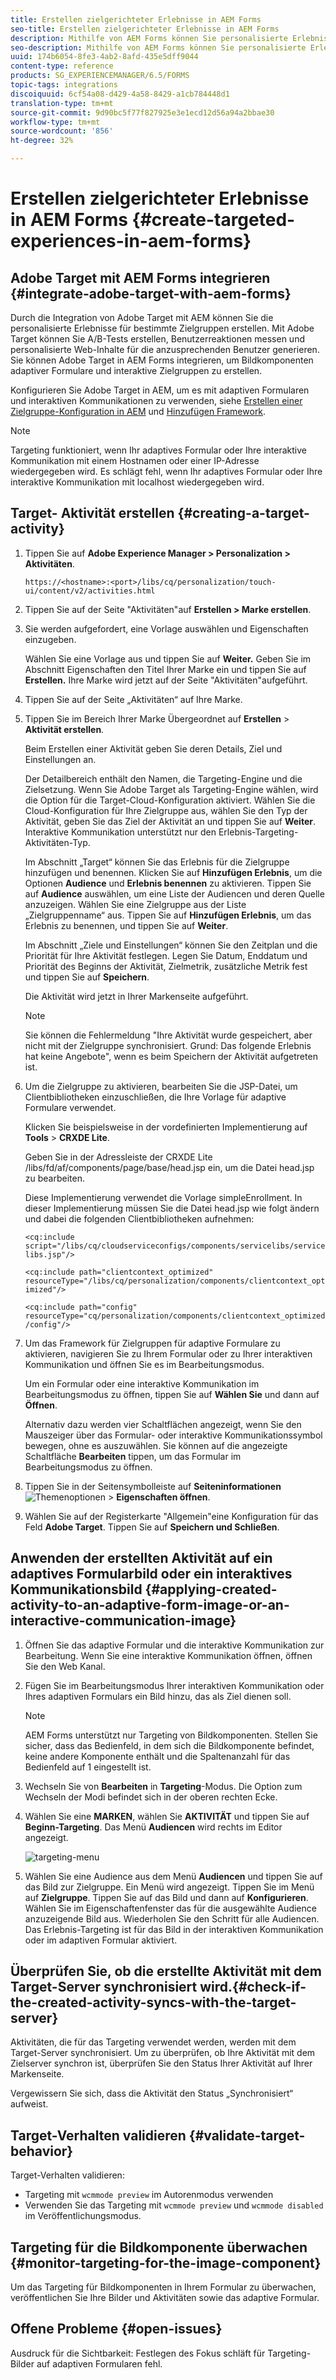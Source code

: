 ```yaml
---
title: Erstellen zielgerichteter Erlebnisse in AEM Forms
seo-title: Erstellen zielgerichteter Erlebnisse in AEM Forms
description: Mithilfe von AEM Forms können Sie personalisierte Erlebnisse für bestimmte Zielgruppen bieten.
seo-description: Mithilfe von AEM Forms können Sie personalisierte Erlebnisse für bestimmte Zielgruppen bieten.
uuid: 174b6054-8fe3-4ab2-8afd-435e5dff9044
content-type: reference
products: SG_EXPERIENCEMANAGER/6.5/FORMS
topic-tags: integrations
discoiquuid: 6cf54a08-d429-4a58-8429-a1cb784448d1
translation-type: tm+mt
source-git-commit: 9d90bc5f77f827925e3e1ecd12d56a94a2bbae30
workflow-type: tm+mt
source-wordcount: '856'
ht-degree: 32%

---
```



# Erstellen zielgerichteter Erlebnisse in AEM Forms {#create-targeted-experiences-in-aem-forms}

## Adobe Target mit AEM Forms integrieren {#integrate-adobe-target-with-aem-forms}

Durch die Integration von Adobe Target mit AEM können Sie die personalisierte Erlebnisse für bestimmte Zielgruppen erstellen. Mit Adobe Target können Sie A/B-Tests erstellen, Benutzerreaktionen messen und personalisierte Web-Inhalte für die anzusprechenden Benutzer generieren. Sie können Adobe Target in AEM Forms integrieren, um Bildkomponenten adaptiver Formulare und interaktive Zielgruppen zu erstellen.

Konfigurieren Sie Adobe Target in AEM, um es mit adaptiven Formularen und interaktiven Kommunikationen zu verwenden, siehe [Erstellen einer Zielgruppe-Konfiguration in AEM](/help/sites-administering/target.md) und [Hinzufügen Framework](/help/sites-administering/target.md).

>[!NOTE]
>
>Targeting funktioniert, wenn Ihr adaptives Formular oder Ihre interaktive Kommunikation mit einem Hostnamen oder einer IP-Adresse wiedergegeben wird. Es schlägt fehl, wenn Ihr adaptives Formular oder Ihre interaktive Kommunikation mit localhost wiedergegeben wird.

## Target- Aktivität erstellen {#creating-a-target-activity}

1. Tippen Sie auf **Adobe Experience Manager > Personalization > Aktivitäten**.

   `https://<hostname>:<port>/libs/cq/personalization/touch-ui/content/v2/activities.html`

1. Tippen Sie auf der Seite &quot;Aktivitäten&quot;auf **Erstellen > Marke erstellen**.
1. Sie werden aufgefordert, eine Vorlage auswählen und Eigenschaften einzugeben.

   Wählen Sie eine Vorlage aus und tippen Sie auf **Weiter.** Geben Sie im Abschnitt Eigenschaften den Titel Ihrer Marke ein und tippen Sie auf  **Erstellen.**
Ihre Marke wird jetzt auf der Seite &quot;Aktivitäten&quot;aufgeführt.

1. Tippen Sie auf der Seite „Aktivitäten“ auf Ihre Marke.
1. Tippen Sie im Bereich Ihrer Marke Übergeordnet auf **Erstellen** > **Aktivität erstellen**.

   Beim Erstellen einer Aktivität geben Sie deren Details, Ziel und Einstellungen an.

   Der Detailbereich enthält den Namen, die Targeting-Engine und die Zielsetzung. Wenn Sie Adobe Target als Targeting-Engine wählen, wird die Option für die Target-Cloud-Konfiguration aktiviert. Wählen Sie die Cloud-Konfiguration für Ihre Zielgruppe aus, wählen Sie den Typ der Aktivität, geben Sie das Ziel der Aktivität an und tippen Sie auf **Weiter**. Interaktive Kommunikation unterstützt nur den Erlebnis-Targeting-Aktivitäten-Typ.

   Im Abschnitt „Target“ können Sie das Erlebnis für die Zielgruppe hinzufügen und benennen. Klicken Sie auf **Hinzufügen Erlebnis**, um die Optionen **Audience** und **Erlebnis benennen** zu aktivieren. Tippen Sie auf **Audience** auswählen, um eine Liste der Audiencen und deren Quelle anzuzeigen. Wählen Sie eine Zielgruppe aus der Liste „Zielgruppenname“ aus. Tippen Sie auf **Hinzufügen Erlebnis**, um das Erlebnis zu benennen, und tippen Sie auf **Weiter**.

   Im Abschnitt „Ziele und Einstellungen“ können Sie den Zeitplan und die Priorität für Ihre Aktivität festlegen. Legen Sie Datum, Enddatum und Priorität des Beginns der Aktivität, Zielmetrik, zusätzliche Metrik fest und tippen Sie auf **Speichern**.

   Die Aktivität wird jetzt in Ihrer Markenseite aufgeführt.

   >[!NOTE]
   >
   >Sie können die Fehlermeldung &quot;Ihre Aktivität wurde gespeichert, aber nicht mit der Zielgruppe synchronisiert. Grund: Das folgende Erlebnis hat keine Angebote&quot;, wenn es beim Speichern der Aktivität aufgetreten ist.

1. Um die Zielgruppe zu aktivieren, bearbeiten Sie die JSP-Datei, um Clientbibliotheken einzuschließen, die Ihre Vorlage für adaptive Formulare verwendet.

   Klicken Sie beispielsweise in der vordefinierten Implementierung auf **Tools** > **CRXDE Lite**.

   Geben Sie in der Adressleiste der CRXDE Lite /libs/fd/af/components/page/base/head.jsp ein, um die Datei head.jsp zu bearbeiten.

   Diese Implementierung verwendet die Vorlage simpleEnrollment. In dieser Implementierung müssen Sie die Datei head.jsp wie folgt ändern und dabei die folgenden Clientbibliotheken aufnehmen:

   `<cq:include script="/libs/cq/cloudserviceconfigs/components/servicelibs/servicelibs.jsp"/>`

   `<cq:include path="clientcontext_optimized" resourceType="/libs/cq/personalization/components/clientcontext_optimized"/>`

   `<cq:include path="config" resourceType="cq/personalization/components/clientcontext_optimized/config"/>`

1. Um das Framework für Zielgruppen für adaptive Formulare zu aktivieren, navigieren Sie zu Ihrem Formular oder zu Ihrer interaktiven Kommunikation und öffnen Sie es im Bearbeitungsmodus.

   Um ein Formular oder eine interaktive Kommunikation im Bearbeitungsmodus zu öffnen, tippen Sie auf **Wählen Sie** und dann auf **Öffnen**.

   Alternativ dazu werden vier Schaltflächen angezeigt, wenn Sie den Mauszeiger über das Formular- oder interaktive Kommunikationssymbol bewegen, ohne es auszuwählen. Sie können auf die angezeigte Schaltfläche **Bearbeiten** tippen, um das Formular im Bearbeitungsmodus zu öffnen.

1. Tippen Sie in der Seitensymbolleiste auf **Seiteninformationen** ![Themenoptionen](assets/theme-options.png) > **Eigenschaften öffnen**.
1. Wählen Sie auf der Registerkarte &quot;Allgemein&quot;eine Konfiguration für das Feld **Adobe Target**. Tippen Sie auf **Speichern und Schließen**.

## Anwenden der erstellten Aktivität auf ein adaptives Formularbild oder ein interaktives Kommunikationsbild {#applying-created-activity-to-an-adaptive-form-image-or-an-interactive-communication-image}

1. Öffnen Sie das adaptive Formular und die interaktive Kommunikation zur Bearbeitung. Wenn Sie eine interaktive Kommunikation öffnen, öffnen Sie den Web Kanal.

1. Fügen Sie im Bearbeitungsmodus Ihrer interaktiven Kommunikation oder Ihres adaptiven Formulars ein Bild hinzu, das als Ziel dienen soll.

   >[!NOTE]
   >
   >AEM Forms unterstützt nur Targeting von Bildkomponenten. Stellen Sie sicher, dass das Bedienfeld, in dem sich die Bildkomponente befindet, keine andere Komponente enthält und die Spaltenanzahl für das Bedienfeld auf 1 eingestellt ist.

1. Wechseln Sie von **Bearbeiten** in **Targeting**-Modus. Die Option zum Wechseln der Modi befindet sich in der oberen rechten Ecke.
1. Wählen Sie eine **MARKEN**, wählen Sie **AKTIVITÄT** und tippen Sie auf **Beginn-Targeting**. Das Menü **Audiencen** wird rechts im Editor angezeigt.

   ![targeting-menu](assets/targeting-menu.png)

1. Wählen Sie eine Audience aus dem Menü **Audiencen** und tippen Sie auf das Bild zur Zielgruppe. Ein Menü wird angezeigt. Tippen Sie im Menü auf **Zielgruppe**. Tippen Sie auf das Bild und dann auf **Konfigurieren**. Wählen Sie im Eigenschaftenfenster das für die ausgewählte Audience anzuzeigende Bild aus. Wiederholen Sie den Schritt für alle Audiencen. Das Erlebnis-Targeting ist für das Bild in der interaktiven Kommunikation oder im adaptiven Formular aktiviert.

## Überprüfen Sie, ob die erstellte Aktivität mit dem Target-Server synchronisiert wird.{#check-if-the-created-activity-syncs-with-the-target-server}

Aktivitäten, die für das Targeting verwendet werden, werden mit dem Target-Server synchronisiert. Um zu überprüfen, ob Ihre Aktivität mit dem Zielserver synchron ist, überprüfen Sie den Status Ihrer Aktivität auf Ihrer Markenseite.

Vergewissern Sie sich, dass die Aktivität den Status „Synchronisiert“ aufweist.

## Target-Verhalten validieren {#validate-target-behavior}

Target-Verhalten validieren:

* Targeting mit `wcmmode preview` im Autorenmodus verwenden
* Verwenden Sie das Targeting mit `wcmmode preview` und `wcmmode disabled` im Veröffentlichungsmodus.

## Targeting für die Bildkomponente überwachen {#monitor-targeting-for-the-image-component}

Um das Targeting für Bildkomponenten in Ihrem Formular zu überwachen, veröffentlichen Sie Ihre Bilder und Aktivitäten sowie das adaptive Formular.

## Offene Probleme {#open-issues}

Ausdruck für die Sichtbarkeit: Festlegen des Fokus schläft für Targeting-Bilder auf adaptiven Formularen fehl.
